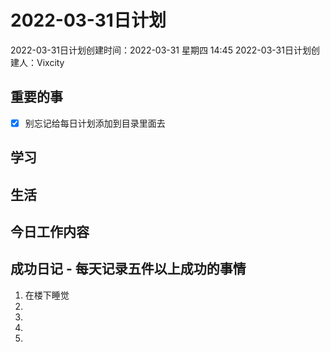 # 2022-03-31日计划

2022-03-31日计划创建时间：2022-03-31 星期四  14:45
2022-03-31日计划创建人：Vixcity

## 重要的事
- [x] 别忘记给每日计划添加到目录里面去

## 学习

## 生活

## 今日工作内容

## 成功日记 - 每天记录五件以上成功的事情
1. 在楼下睡觉
2. 
3. 
4. 
5. 
